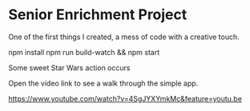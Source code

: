 # Senior Enrichment Project

One of the first things I created, a mess of code with a creative touch.

npm install
npm run build-watch
&& 
npm start

Some sweet Star Wars action occurs

Open the video link to see a walk through the simple app.

https://www.youtube.com/watch?v=4SgJYXYmkMc&feature=youtu.be
